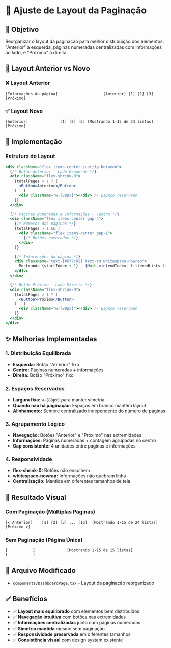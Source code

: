 # 🎨 **Ajuste de Layout da Paginação**

## 🎯 **Objetivo**
Reorganizar o layout da paginação para melhor distribuição dos elementos: "Anterior" à esquerda, páginas numeradas centralizadas com informações ao lado, e "Próximo" à direita.

## 🔧 **Layout Anterior vs Novo**

### **❌ Layout Anterior**
```
[Informações da página]                    [Anterior] [1] [2] [3] [Próximo]
```

### **✅ Layout Novo**
```
[Anterior]              [1] [2] [3] [Mostrando 1-15 de 24 listas]              [Próximo]
```

## 🎨 **Implementação**

### **Estrutura do Layout**
```jsx
<div className="flex items-center justify-between">
  {/* Botão Anterior - Lado Esquerdo */}
  <div className="flex-shrink-0">
    {totalPages > 1 ? (
      <Button>Anterior</Button>
    ) : (
      <div className="w-[88px]"></div> // Espaço reservado
    )}
  </div>

  {/* Páginas Numeradas e Informações - Centro */}
  <div className="flex items-center gap-4">
    {/* Números das páginas */}
    {totalPages > 1 && (
      <div className="flex items-center gap-1">
        {/* Botões numerados */}
      </div>
    )}

    {/* Informações da página */}
    <div className="text-[#677c92] text-sm whitespace-nowrap">
      Mostrando {startIndex + 1} - {Math.min(endIndex, filteredLists.length)} de {filteredLists.length} listas
    </div>
  </div>

  {/* Botão Próximo - Lado Direito */}
  <div className="flex-shrink-0">
    {totalPages > 1 ? (
      <Button>Próximo</Button>
    ) : (
      <div className="w-[88px]"></div> // Espaço reservado
    )}
  </div>
</div>
```

## ✨ **Melhorias Implementadas**

### **1. Distribuição Equilibrada**
- **Esquerda:** Botão "Anterior" fixo
- **Centro:** Páginas numeradas + informações
- **Direita:** Botão "Próximo" fixo

### **2. Espaços Reservados**
- **Largura fixa:** `w-[88px]` para manter simetria
- **Quando não há paginação:** Espaços em branco mantêm layout
- **Alinhamento:** Sempre centralizado independente do número de páginas

### **3. Agrupamento Lógico**
- **Navegação:** Botões "Anterior" e "Próximo" nas extremidades
- **Informações:** Páginas numeradas + contagem agrupadas no centro
- **Gap consistente:** 4 unidades entre páginas e informações

### **4. Responsividade**
- **flex-shrink-0:** Botões não encolhem
- **whitespace-nowrap:** Informações não quebram linha
- **Centralização:** Mantida em diferentes tamanhos de tela

## 🎯 **Resultado Visual**

### **Com Paginação (Múltiplas Páginas)**
```
[< Anterior]    [1] [2] [3] ... [15]  [Mostrando 1-15 de 24 listas]    [Próximo >]
```

### **Sem Paginação (Página Única)**
```
[           ]              [Mostrando 1-15 de 15 listas]              [           ]
```

## 📁 **Arquivo Modificado**
- `components/DashboardPage.tsx` - Layout da paginação reorganizado

## ✅ **Benefícios**
- ✅ **Layout mais equilibrado** com elementos bem distribuídos
- ✅ **Navegação intuitiva** com botões nas extremidades
- ✅ **Informações centralizadas** junto com páginas numeradas
- ✅ **Simetria mantida** mesmo sem paginação
- ✅ **Responsividade preservada** em diferentes tamanhos
- ✅ **Consistência visual** com design system existente 